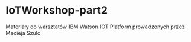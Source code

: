 # IoTWorkshop-part2
Materiały do warsztatów IBM Watson IOT Platform prowadzonych przez Macieja Szulc

